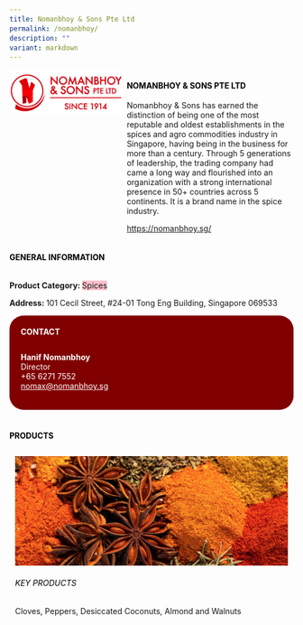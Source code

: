 ```yaml
---
title: Nomanbhoy & Sons Pte Ltd
permalink: /nomanbhoy/
description: ""
variant: markdown
---
```

<div class="flex-paragraph"> 
<p style="text-transform: uppercase">
</p>
</div> 
<div class="flex-container" style="display: flex; flex-wrap: wrap;"> 
<div class="card sgds" style="flex: 1 1 40%; display: block;">
<img src="/images/nomanbhoy_logo.png">
</div> 
<div class="card-sgds" style="flex: 1 1 58%; display: block; margin-left: 3px"> 
<h4 style="text-transform: uppercase; color: black;">
<b>Nomanbhoy &amp; Sons Pte Ltd
</b>
</h4> 
<p>Nomanbhoy &amp; Sons has earned the distinction of being one of the most reputable and oldest establishments in the spices and agro commodities industry in Singapore, having being in the business for more than a century. Through 5 generations of leadership, the trading company had came a long way and flourished into an organization with a strong international presence in 50+ countries across 5 continents. It is a brand name in the spice industry.
</p> 
<p>
<a target="_blank" href="https://nomanbhoy.sg/">https://nomanbhoy.sg/
</a>
</p> 
</div> 
</div>
<p></p> 
<h4 style="text-transform: uppercase; color: black;">
<b>General Information
</b>
</h4> 
<div class="flex-container" style="display: flex; flex-wrap: wrap;"> 
<div class="card sgds" style="flex: 1 1 65%; display: block; align-self: stretch"> 
<div class="flex-paragraph"> 
<p>
<b>Product Category: 
</b>
<span style="background-color: pink; border-radius: 10 px;">Spices
</span>
</p> 
<p>
<b>
</b>
</p> 
<p>
<b>
</b>
</p> 
<p style="margin-bottom: 10px;">
<b> 
</b>
</p> 
<p>
<b>Address: 
</b>101 Cecil Street, #24-01 Tong Eng Building, Singapore 069533
</p> 
</div> 
</div> 
<div class="card sgds" style="flex: 1 1 35%; padding: 10px; display: block; background-color: maroon; border-radius: 25px; align-self: center;"> 
<h4 style="color: white; margin-top: 10px; margin-left: 10px;">CONTACT
</h4> 
<div class="flex-paragraph"> 
<p style="padding: 10px; color: white;">
<b>Hanif Nomanbhoy
</b>
<br>Director
<br>+65 6271 7552
<br>
<a style="color: white;" href="mailto:nomax@nomanbhoy.sg">nomax@nomanbhoy.sg
</a>
</p> 
</div> 
</div> 
</div> 
<br> 
<h4 style="text-transform: uppercase; color: black;">
<b>products
</b>
</h4> 
<div style="display: flex; flex-wrap: wrap;"> 
<div class="card sgds" style="flex: 1 1 47%; margin: 10px; display: block;"> 
<div class="flex-image" style="display: block;">
<img src="/images/nomanbhoy_1.png">
</div> 
<div class="flex-paragraph"> 
<h6 style="text-transform: uppercase; color: black;">Key Products
</h6> Cloves, Peppers, Desiccated Coconuts, Almond and Walnuts 
<p>
</p>
</div>
</div>
</div>